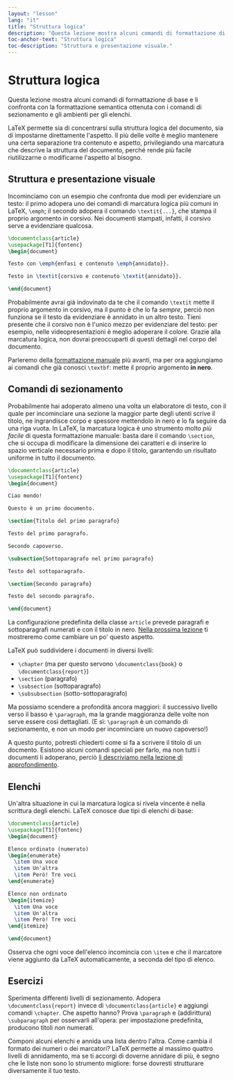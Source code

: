 ```yaml
---
layout: "lesson"
lang: "it"
title: "Struttura logica"
description: "Questa lezione mostra alcuni comandi di formattazione di base e li confronta con la formattazione semantica ottenuta con i comandi di sezionamento e gli ambienti per gli elenchi."
toc-anchor-text: "Struttura logica"
toc-description: "Struttura e presentazione visuale."
---
```


# Struttura logica

<span
  class="summary">Questa lezione mostra alcuni comandi di formattazione di base e li confronta con la formattazione semantica ottenuta con i comandi di sezionamento e gli ambienti per gli elenchi.</span>

LaTeX permette sia di concentrarsi sulla struttura logica 
del documento, sia di impostarne direttamente l'aspetto.
Il più delle volte è meglio mantenere una certa separazione
tra contenuto e aspetto, privilegiando una marcatura che
descrive la struttura del documento, perché rende più 
facile riutilizzarne o modificarne l'aspetto
al bisogno.

## Struttura e presentazione visuale

Incominciamo con un esempio che confronta due modi per 
evidenziare un testo: il primo adopera uno dei comandi di 
marcatura logica più comuni in LaTeX, `\emph`; il secondo
adopera il comando `\textit{...}`, che stampa il proprio 
argomento in corsivo. Nei documenti stampati, infatti, 
il corsivo serve a evidenziare qualcosa.

```latex
\documentclass{article}
\usepackage[T1]{fontenc}
\begin{document}

Testo con \emph{enfasi e contenuto \emph{annidato}}.

Testo in \textit{corsivo e contenuto \textit{annidato}}.

\end{document}
```

Probabilmente avrai già indovinato da te che 
il comando  `\textit` mette il proprio argomento 
in corsivo, ma il punto è che lo fa _sempre_,
perciò non funziona se il testo da evidenziare 
è annidato in un altro testo.
Tieni presente che il corsivo non è l'unico mezzo per 
evidenziare del testo: per esempio, nelle 
videopresentazioni è meglio adoperare il colore.
Grazie alla marcatura logica, non dovrai preoccuparti
di questi dettagli nel corpo del documento.

Parleremo della [formattazione manuale](lesson-11) 
più avanti, ma per ora aggiungiamo ai comandi che già
conosci `\textbf`: mette il proprio argomento <b>in nero</b>.

## Comandi di sezionamento

Probabilmente hai adoperato almeno una volta un elaboratore di testo, 
con il quale per incominciare una sezione la maggior parte degli utenti 
scrive il titolo, ne ingrandisce corpo e spessore mettendolo in nero 
e lo fa seguire da una riga vuota. 
In LaTeX, la marcatura logica è uno strumento molto _più facile_ 
di questa formattazione manuale: basta dare il comando `\section`, 
che si occupa di modificare la dimensione dei caratteri e di inserire 
lo spazio verticale necessario prima e dopo il titolo, 
garantendo un risultato uniforme in tutto il documento.

```latex
\documentclass{article}
\usepackage[T1]{fontenc}
\begin{document}

Ciao mondo!

Questo è un primo documento.

\section{Titolo del primo paragrafo}

Testo del primo paragrafo.

Secondo capoverso.

\subsection{Sottoparagrafo nel primo paragrafo}

Testo del sottoparagrafo.

\section{Secondo paragrafo}

Testo del secondo paragrafo.

\end{document}
```

La configurazione predefinita della classe `article` 
prevede paragrafi e sottoparagrafi numerati e con 
il titolo in nero. 
[Nella prossima lezione](lesson-05) ti mostreremo come
cambiare un po' questo aspetto.

LaTeX può suddividere i documenti in diversi livelli:

- `\chapter` (ma per questo servono `\documentclass{book}` o
  `\documentclass{report}`)
- `\section` (paragrafo)
- `\subsection` (sottoparagrafo)
- `\subsubsection` (sotto-sottoparagrafo)

Ma possiamo scendere a profondità ancora maggiori: il successivo 
livello verso il basso è `\paragraph`, ma la grande maggioranza 
delle volte non serve essere così dettagliati. 
(E sì: `\paragraph` è un comando di sezionamento, e _non_ un modo 
per incominciare un nuovo capoverso!)

A questo punto, potresti chiederti come si fa a scrivere il titolo
di un docmento. Esistono alcuni comandi speciali per farlo,
ma non tutti i documenti li adoperano, perciò
[li descriviamo nella lezione di approfondimento](more-04).

## Elenchi

Un'altra situazione in cui la marcatura logica si rivela vincente
è nella scrittura degli elenchi.
LaTeX conosce due tipi di elenchi di base:

```latex
\documentclass{article}
\usepackage[T1]{fontenc}
\begin{document}

Elenco ordinato (numerato)
\begin{enumerate}
  \item Una voce
  \item Un'altra
  \item Però! Tre voci
\end{enumerate}

Elenco non ordinato
\begin{itemize}
  \item Una voce
  \item Un'altra
  \item Però! Tre voci
\end{itemize}

\end{document}
```

Osserva che ogni voce dell'elenco incomincia con `\item` 
e che il marcatore viene aggiunto da LaTeX automaticamente,
a seconda del tipo di elenco.

## Esercizi

Sperimenta differenti livelli di sezionamento. Adopera `\documentclass{report}`
invece di `\documentclass{article}` e aggiungi comandi `\chapter`. Che aspetto 
hanno? Prova `\paragraph` e (addirittura) `\subparagraph` per osservarli
all'opera: per impostazione predefinita, producono titoli _non_ numerati.

Componi alcuni elenchi e annida una lista dentro l'altra. Come cambia il formato
dei numeri o dei marcatori? LaTeX permette al massimo quattro livelli di annidamento,
ma se ti accorgi di doverne annidare di più, è segno che le liste non sono lo
strumento migliore: forse dovresti strutturare diversamente il tuo testo.

